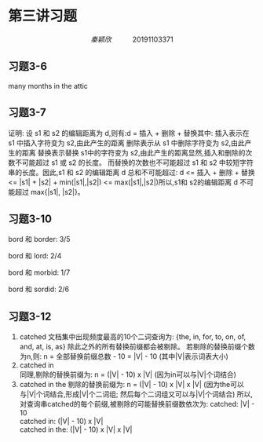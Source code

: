 # 第三讲习题
$$
秦颖欣 \ \ \ \ \ \ \ \ \ \ \ 20191103371
$$

## 习题3-6

many months in the attic

## 习题3-7

证明:
设 s1 和 s2 的编辑距离为 d,则有:d = 插入 + 删除 + 替换其中:
插入表示在 s1 中插入字符变为 s2,由此产生的距离
删除表示从 s1 中删除字符变为 s2,由此产生的距离
替换表示替换 s1中的字符变为 s2,由此产生的距离显然,插入和删除的次数不可能超过 s1 或 s2 的长度。
而替换的次数也不可能超过 s1 和 s2 中较短字符串的长度。因此,s1 和 s2 的编辑距离 d 总和不可能超过:
d <= 插入 + 删除 + 替换 
  <= |s1| + |s2| + min(|s1|,|s2|)
  <= max(|s1|,|s2|)所以,s1和 s2的编辑距离 d 不可能超过 max{|s1|, |s2|}。

## 习题3-10

bord 和 border: 3/5

bord 和 lord: 2/4

bord 和 morbid: 1/7

bord 和 sordid: 2/6

## 习题3-12

1. catched
文档集中出现频度最高的10个二词查询为:
{the, in, for, to, on, of, and, at, is, as}
除此之外的所有替换前缀都会被剔除。
若剔除的替换前缀个数为n,则:
n = 全部替换前缀总数 - 10 
= |V| - 10 
(其中|V|表示词表大小)
2. catched in  
同理,剔除的替换前缀为:
n = (|V| - 10) x |V|
(因为in可以与|V|个词结合)
3. catched in the
剔除的替换前缀为: 
n = (|V| - 10) x |V| x |V|
(因为the可以与|V|个词结合,形成|V|个二词组; 
然后每个二词组又可以与|V|个词结合)
所以,对查询串catched的每个前缀,被剔除的可能替换前缀数依次为:
catched: |V| - 10   
catched in: (|V| - 10) x |V|    
catched in the: (|V| - 10) x |V| x |V| 